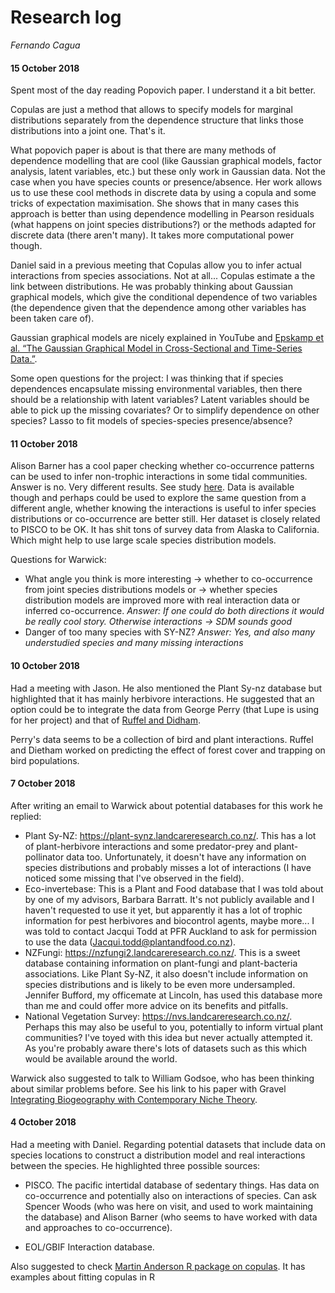 # Research log

*Fernando Cagua*

#### 15 October 2018

Spent most of the day reading Popovich paper. I understand it a bit better. 

Copulas are just a method that allows to specify models for marginal distributions separately from the dependence structure that links those distributions into a joint one. That's it. 

What popovich paper is about is that there are many methods of dependence modelling that are cool (like Gaussian graphical models, factor analysis, latent variables, etc.) but these only work in Gaussian data. Not the case when you have species counts or presence/absence. Her work allows us to use these cool methods in discrete data by using a copula and some tricks of expectation maximisation. She shows that in many cases this approach is better than using dependence modelling in Pearson residuals (what happens on joint species distributions?) or the methods adapted for discrete data (there aren't many). It takes more computational power though. 

Daniel said in a previous meeting that Copulas allow you to infer actual interactions from species associations. Not at all... Copulas estimate a the link between distributions. He was probably thinking about Gaussian graphical models, which give the conditional dependence of two variables (the dependence given that the dependence among other variables has been taken care of). 

Gaussian graphical models are nicely explained in YouTube and [Epskamp et al. “The Gaussian Graphical Model in Cross-Sectional and Time-Series Data.”](https://doi.org/10.1080/00273171.2018.1454823). 

Some open questions for the project: I was thinking that if species dependences encapsulate missing environmental variables, then there should be a relationship with latent variables? Latent variables should be able to pick up the missing covariates? Or to simplify dependence on other species? Lasso to fit models of species-species presence/absence?

#### 11 October 2018

Alison Barner has a cool paper checking whether co-occurrence patterns can be used to infer non-trophic interactions in some tidal communities. Answer is no. Very different results. See study [here](http://onlinelibrary.wiley.com/doi/10.1002/ecy.2133/full). Data is available though and perhaps could be used to explore the same question from a different angle, whether knowing the interactions is useful to infer species distributions or co-occurrence are better still. Her dataset is closely related to PISCO to be OK. It has shit tons of survey data from Alaska to California. Which might help to use large scale species distribution models. 

Questions for Warwick:

* What angle you think is more interesting -> whether to co-occurrence from joint species distributions models or -> whether species distribution models are improved more with real interaction data or inferred co-occurrence. *Answer: If one could do both directions it would be really cool story. Otherwise interactions -> SDM sounds good*
* Danger of too many species with SY-NZ? *Answer: Yes, and also many understudied species and many missing interactions*

#### 10 October 2018

Had a meeting with Jason. He also mentioned the Plant Sy-nz database but highlighted that it has mainly herbivore interactions. He suggested that an option could be to integrate the data from George Perry (that Lupe is using for her project) and that of [Ruffel and Didham](https://newzealandecology.org/nzje/3296.pdf). 

Perry's data seems to be a collection of bird and plant interactions. Ruffel and Dietham worked on predicting the effect of forest cover and trapping on bird populations. 

#### 7 October 2018

After writing an email to Warwick about potential databases for this work he replied:

* Plant Sy-NZ: https://plant-synz.landcareresearch.co.nz/. This has a lot of plant-herbivore interactions and some predator-prey and plant-pollinator data too. Unfortunately, it doesn't have any information on species distributions and probably misses a lot of interactions (I have noticed some missing that I've observed in the field).
* Eco-invertebase: This is a Plant and Food database that I was told about by one of my advisors, Barbara Barratt. It's not publicly available and I haven't requested to use it yet, but apparently it has a lot of trophic information for pest herbivores and biocontrol agents, maybe more... I was told to contact Jacqui Todd at PFR Auckland to ask for permission to use the data (Jacqui.todd@plantandfood.co.nz).
* NZFungi: https://nzfungi2.landcareresearch.co.nz/. This is a sweet database containing information on plant-fungi and plant-bacteria associations. Like Plant Sy-NZ, it also doesn't include information on species distributions and is likely to be even more undersampled. Jennifer Bufford, my officemate at Lincoln, has used this database more than me and could offer more advice on its benefits and pitfalls.
* National Vegetation Survey: https://nvs.landcareresearch.co.nz/. Perhaps this may also be useful to you, potentially to inform virtual plant communities? I've toyed with this idea but never actually attempted it. As you're probably aware there's lots of datasets such as this which would be available around the world.

Warwick also suggested to talk to William Godsoe, who has been thinking about similar problems before. See his link to his paper with Gravel [Integrating Biogeography with Contemporary Niche Theory](https://www-sciencedirect-com.ezproxy.canterbury.ac.nz/science/article/pii/S0169534717300836).

#### 4 October 2018

Had a meeting with Daniel. Regarding potential datasets that include data on species locations to construct a distribution model and real interactions between the species. He highlighted three possible sources:

* PISCO. The pacific intertidal database of sedentary things. Has data on co-occurrence and potentially also on interactions of species. Can ask Spencer Woods (who was here on visit, and used to work maintaining the database) and Alison Barner (who seems to have worked with data and approaches to co-occurrence).

* EOL/GBIF Interaction database. 

Also suggested to check [Martin Anderson R package on copulas](https://cran.r-project.org/web/packages/copula/copula.pdf). It has examples about fitting copulas in R
